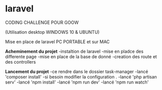 # laravel
CODING CHALLENGE POUR GOOW

(Utilisation desktop WINDOWS 10 & UBUNTU)

Mise en place de laravel PC PORTABLE et sur MAC

******Acheminement du projet******
-instaltion de  laravel
-mise en pladce des differente page
-mise en place de la base de donné
-creation des route et des controllers


******Lancement du projet******
-ce rendre dans le dossier task-manager
-lancé 'composer install'
-si besoin modifier la configuration .
-lancé 'php artisan serv'
-lancé 'npm install'
-lancé 'npm run dev'
-lancé 'npm run watch'



